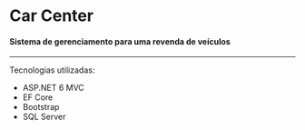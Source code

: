 # Car Center
#### Sistema de gerenciamento para uma revenda de veículos
<hr>

Tecnologias utilizadas:
 - ASP.NET 6 MVC
 - EF Core
 - Bootstrap
 - SQL Server
